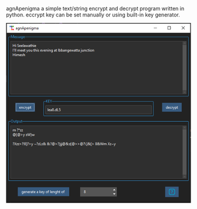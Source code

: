 agnApenigma 
a simple text/string encrypt and decrypt program written in python. eccrypt key can be set manually or using built-in key generator.

![screenshot of the main window](screenshots/appwindow.PNG)

